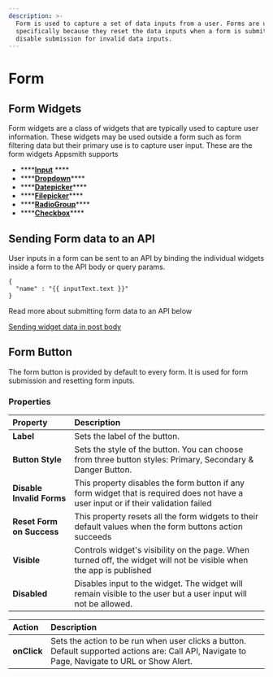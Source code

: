 ```yaml
---
description: >-
  Form is used to capture a set of data inputs from a user. Forms are used
  specifically because they reset the data inputs when a form is submitted and
  disable submission for invalid data inputs.
---
```


# Form

## Form Widgets

Form widgets are a class of widgets that are typically used to capture user information. These widgets may be used outside a form such as form filtering data but their primary use is to capture user input. These are the form widgets Appsmith supports

* \*\*\*\*[**Input**](input.md) ****
* \*\*\*\*[**Dropdown**](dropdown.md)\*\*\*\*
* \*\*\*\*[**Datepicker**](datepicker.md)\*\*\*\*
* \*\*\*\*[**Filepicker**](filepicker.md)\*\*\*\*
* \*\*\*\*[**RadioGroup**](radio.md)\*\*\*\*
* \*\*\*\*[**Checkbox**](checkbox.md)\*\*\*\*

## Sending Form data to an API

User inputs in a form can be sent to an API by binding the individual widgets inside a form to the API body or query params.

```text
{
  "name" : "{{ inputText.text }}"
}
```

Read more about submitting form data to an API below

[Sending widget data in post body](../core-concepts/apis/taking-inputs-from-widgets.md#passing-inputs-to-the-post-body)

## Form Button

The form button is provided by default to every form. It is used for form submission and resetting form inputs.

### Properties

| Property | Description |
| :--- | :--- |
| **Label** | Sets the label of the button. |
| **Button Style** | Sets the style of the button. You can choose from three button styles: Primary, Secondary & Danger Button. |
| **Disable Invalid Forms** | This property disables the form button if any form widget that is required does not have a user input or if their validation failed |
| **Reset Form on Success** | This property resets all the form widgets to their default values when the form buttons action succeeds |
| **Visible** | Controls widget's visibility on the page. When turned off, the widget will not be visible when the app is published  |
| **Disabled** | Disables input to the widget. The widget will remain visible to the user but a user input will not be allowed.  |

| Action | Description |
| :--- | :--- |
| **onClick** | Sets the action to be run when user clicks a button. Default supported actions are: Call API, Navigate to Page, Navigate to URL or Show Alert. |


